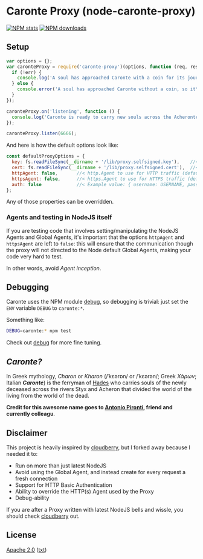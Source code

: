 # Caronte Proxy (node-caronte-proxy)

[![NPM stats](https://nodei.co/npm/caronte-proxy.png?downloads=true)](https://nodei.co/npm/caronte-proxy/)
[![NPM downloads](https://nodei.co/npm-dl/caronte-proxy.png)](https://nodei.co/npm/caronte-proxy/)

## Setup

```javascript
var options = {};
var caronteProxy = require('caronte-proxy')(options, function (req, res, err) {
  if (!err) {
    console.log('A soul has approached Caronte with a coin for its journey...');
  } else {
    console.error('A soul has approached Caronte without a coin, so it\'s going to remain in Limbo for ethernity...');
  }
});

caronteProxy.on('listening', function () {
  console.log('Caronte is ready to carry new souls across the Acheronte...');
});

caronteProxy.listen(6666);
````

And here is how the default options look like:
```javascript
const defaultProxyOptions = {
  key: fs.readFileSync(__dirname + '/lib/proxy.selfsigned.key'),    //< TLS key to be used for HTTPS proxying (default: built-in self signed key)
  cert: fs.readFileSync(__dirname + '/lib/proxy.selfsigned.cert'),  //< TLS certificate to be used for HTTPS proxying (default: built-in self signed certificate)
  httpAgent: false,       //< http.Agent to use for HTTP traffic (default: 'false', i.e. no Agent, no socket reuse)
  httpsAgent: false,      //< https.Agent to use for HTTPS traffic (default: 'false', i.e. no Agent, no socket reuse)
  auth: false             //< Example value: { username: USERNAME, password: PASSWORD[, realm: USED_ONLY_IF_NOT_EMPTY]}
};
````

Any of those properties can be overridden.

### Agents and testing in NodeJS itself

If you are testing code that involves setting/manipulating the NodeJS Agents and Global Agents,
it's important that the options `httpAgent` and `httpsAgent` are left to `false`:
this will ensure that the communication though the proxy will not directed to the
Node default Global Agents, making your code very hard to test.

In other words, avoid _Agent inception_.

## Debugging
Caronte uses the NPM module [debug](https://www.npmjs.com/package/debug), so
debugging is trivial: just set the `ENV` variable `DEBUG` to `caronte:*`.

Something like:
```bash
DEBUG=caronte:* npm test
```

Check out [debug](https://www.npmjs.com/package/debug) for more fine tuning. 

## _Caronte?_
In Greek mythology, _Charon_ or _Kharon_ (/ˈkɛərɒn/ or /ˈkɛərən/; Greek _Χάρων_; Italian **_Caronte_**)
is the ferryman of [Hades](https://en.wikipedia.org/wiki/Hades) who carries
souls of the newly deceased across the rivers Styx and Acheron that divided
the world of the living from the world of the dead.

**Credit for this awesome name goes to [Antonio Pironti](https://github.com/antoniopironti),
friend and currently colleagu**.

## Disclaimer
This project is heavily inspired by [cloudberry](https://github.com/monai/cloudberry),
but I forked away because I needed it to:

* Run on more than just latest NodeJS
* Avoid using the Global Agent, and instead create for every request a fresh connection
* Support for HTTP Basic Authentication
* Ability to override the HTTP(s) Agent used by the Proxy
* Debug-ability

If you are after a Proxy written with latest NodeJS bells and wissle, you should check
[cloudberry](https://github.com/monai/cloudberry) out.

## License

[Apache 2.0](https://www.apache.org/licenses/LICENSE-2.0) ([txt](https://www.apache.org/licenses/LICENSE-2.0.txt))
